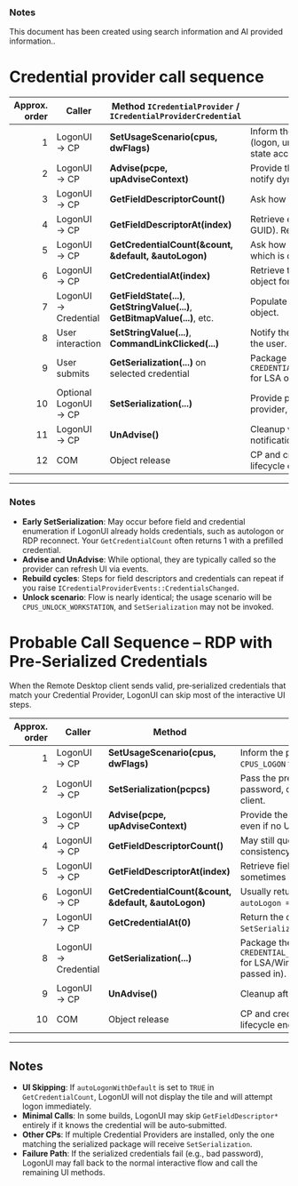 ### Notes

This document has been created using search information and AI provided information..


# Credential provider call sequence

| Approx. order | Caller | Method `ICredentialProvider` / `ICredentialProviderCredential` | Purpose |
|---:|---|---|---|
| 1 | LogonUI → CP | **SetUsageScenario(cpus, dwFlags)** | Inform the provider of the usage scenario (logon, unlock, credential UI, RDP). Initialize state accordingly. |
| 2 | LogonUI → CP | **Advise(pcpe, upAdviseContext)** | Provide the event interface so the provider can notify dynamic changes. |
| 3 | LogonUI → CP | **GetFieldDescriptorCount()** | Ask how many UI fields will be exposed. |
| 4 | LogonUI → CP | **GetFieldDescriptorAt(index)** | Retrieve each field’s description (type, label, GUID). Repeated per field. |
| 5 | LogonUI → CP | **GetCredentialCount(&count, &default, &autoLogon)** | Ask how many credentials are available and which is default. |
| 6 | LogonUI → CP | **GetCredentialAt(index)** | Retrieve the `ICredentialProviderCredential` object for each tile. |
| 7 | LogonUI → Credential | **GetFieldState(...)**, **GetStringValue(...)**, **GetBitmapValue(...)**, etc. | Populate the tile UI by querying the credential object. |
| 8 | User interaction | **SetStringValue(...)**, **CommandLinkClicked(...)** | Notify the provider of edits or actions taken by the user. |
| 9 | User submits | **GetSerialization(...)** on selected credential | Package credentials into `CREDENTIAL_PROVIDER_CREDENTIAL_SERIALIZATION` for LSA or Winlogon. |
| 10 | Optional LogonUI → CP | **SetSerialization(...)** | Provide pre-serialized credentials to the provider, e.g., RDP reconnect. |
| 11 | LogonUI → CP | **UnAdvise()** | Cleanup when LogonUI no longer needs notifications. |
| 12 | COM | Object release | CP and credential objects are released and the lifecycle ends. |

---

### Notes

- **Early SetSerialization**: May occur before field and credential enumeration if LogonUI already holds credentials, such as autologon or RDP reconnect. Your `GetCredentialCount` often returns 1 with a prefilled credential.
- **Advise and UnAdvise**: While optional, they are typically called so the provider can refresh UI via events.
- **Rebuild cycles**: Steps for field descriptors and credentials can repeat if you raise `ICredentialProviderEvents::CredentialsChanged`.
- **Unlock scenario**: Flow is nearly identical; the usage scenario will be `CPUS_UNLOCK_WORKSTATION`, and `SetSerialization` may not be invoked.


# Probable Call Sequence – RDP with Pre‑Serialized Credentials

When the Remote Desktop client sends valid, pre‑serialized credentials that match your Credential Provider, LogonUI can skip most of the interactive UI steps.

| Approx. order | Caller | Method | Purpose |
|---:|---|---|---|
| 1 | LogonUI → CP | **SetUsageScenario(cpus, dwFlags)** | Inform the provider of the usage scenario (e.g., `CPUS_LOGON` for RDP). |
| 2 | LogonUI → CP | **SetSerialization(pcpcs)** | Pass the pre‑serialized credentials (username, password, domain) received from the RDP client. |
| 3 | LogonUI → CP | **Advise(pcpe, upAdviseContext)** | Provide the event interface (may still be called even if no UI is shown). |
| 4 | LogonUI → CP | **GetFieldDescriptorCount()** | May still query field descriptors for consistency, even if they won’t be displayed. |
| 5 | LogonUI → CP | **GetFieldDescriptorAt(index)** | Retrieve field metadata (optional in this path; sometimes skipped). |
| 6 | LogonUI → CP | **GetCredentialCount(&count, &default, &autoLogon)** | Usually returns `count = 1`, `default = 0`, `autoLogon = TRUE` to trigger immediate logon. |
| 7 | LogonUI → CP | **GetCredentialAt(0)** | Return the credential object pre‑populated from `SetSerialization`. |
| 8 | LogonUI → Credential | **GetSerialization(...)** | Package the credential into a `CREDENTIAL_PROVIDER_CREDENTIAL_SERIALIZATION` for LSA/Winlogon (often just re‑emits what was passed in). |
| 9 | LogonUI → CP | **UnAdvise()** | Cleanup after logon attempt. |
| 10 | COM | Object release | CP and credential objects are released; lifecycle ends. |

---

## Notes

- **UI Skipping**: If `autoLogonWithDefault` is set to `TRUE` in `GetCredentialCount`, LogonUI will not display the tile and will attempt logon immediately.
- **Minimal Calls**: In some builds, LogonUI may skip `GetFieldDescriptor*` entirely if it knows the credential will be auto‑submitted.
- **Other CPs**: If multiple Credential Providers are installed, only the one matching the serialized package will receive `SetSerialization`.
- **Failure Path**: If the serialized credentials fail (e.g., bad password), LogonUI may fall back to the normal interactive flow and call the remaining UI methods.

